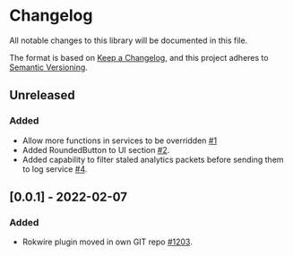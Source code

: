 # Changelog
All notable changes to this library will be documented in this file.

The format is based on [Keep a Changelog](https://keepachangelog.com/en/1.0.0/),
and this project adheres to [Semantic Versioning](https://semver.org/spec/v2.0.0.html).

## Unreleased
### Added
- Allow more functions in services to be overridden [#1](https://github.com/rokwire/app-flutter-plugin/issues/1)
- Added RoundedButton to UI section [#2](https://github.com/rokwire/app-flutter-plugin/issues/2).
- Added capability to filter staled analytics packets before sending them to log service [#4](https://github.com/rokwire/app-flutter-plugin/issues/4).

## [0.0.1] - 2022-02-07
### Added
- Rokwire plugin moved in own GIT repo [#1203](https://github.com/rokwire/illinois-app/issues/1203).



